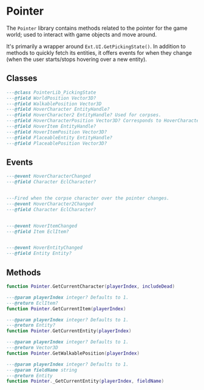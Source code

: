 # Pointer
The `Pointer` library contains methods related to the pointer for the game world; used to interact with game objects and move around.

It's primarily a wrapper around `Ext.UI.GetPickingState()`. In addition to methods to quickly fetch its entities, it offers events for when they change (when the user starts/stops hovering over a new entity).

## Classes

<doc class="PointerLib" symbols="_SubClasses">

```lua
---@class PointerLib_PickingState
---@field WorldPosition Vector3D?
---@field WalkablePosition Vector3D
---@field HoverCharacter EntityHandle?
---@field HoverCharacter2 EntityHandle? Used for corpses.
---@field HoverCharacterPosition Vector3D? Corresponds to HoverCharacter's position.
---@field HoverItem EntityHandle?
---@field HoverItemPosition Vector3D?
---@field PlaceableEntity EntityHandle?
---@field PlaceablePosition Vector3D?


```
</doc>

## Events

<doc class="PointerLib" symbols="Event">

```lua
---@event HoverCharacterChanged
---@field Character EclCharacter?


---Fired when the corpse character over the pointer changes.
---@event HoverCharacter2Changed
---@field Character EclCharacter?


---@event HoverItemChanged
---@field Item EclItem?


---@event HoverEntityChanged
---@field Entity Entity?


```
</doc>

## Methods

<doc class="PointerLib" symbols="Function">

```lua
function Pointer.GetCurrentCharacter(playerIndex, includeDead)

---@param playerIndex integer? Defaults to 1.
---@return EclItem? 
function Pointer.GetCurrentItem(playerIndex)

---@param playerIndex integer? Defaults to 1.
---@return Entity? 
function Pointer.GetCurrentEntity(playerIndex)

---@param playerIndex integer? Defaults to 1.
---@return Vector3D 
function Pointer.GetWalkablePosition(playerIndex)

---@param playerIndex integer? Defaults to 1.
---@param fieldName string
---@return Entity 
function Pointer._GetCurrentEntity(playerIndex, fieldName)

```
</doc>